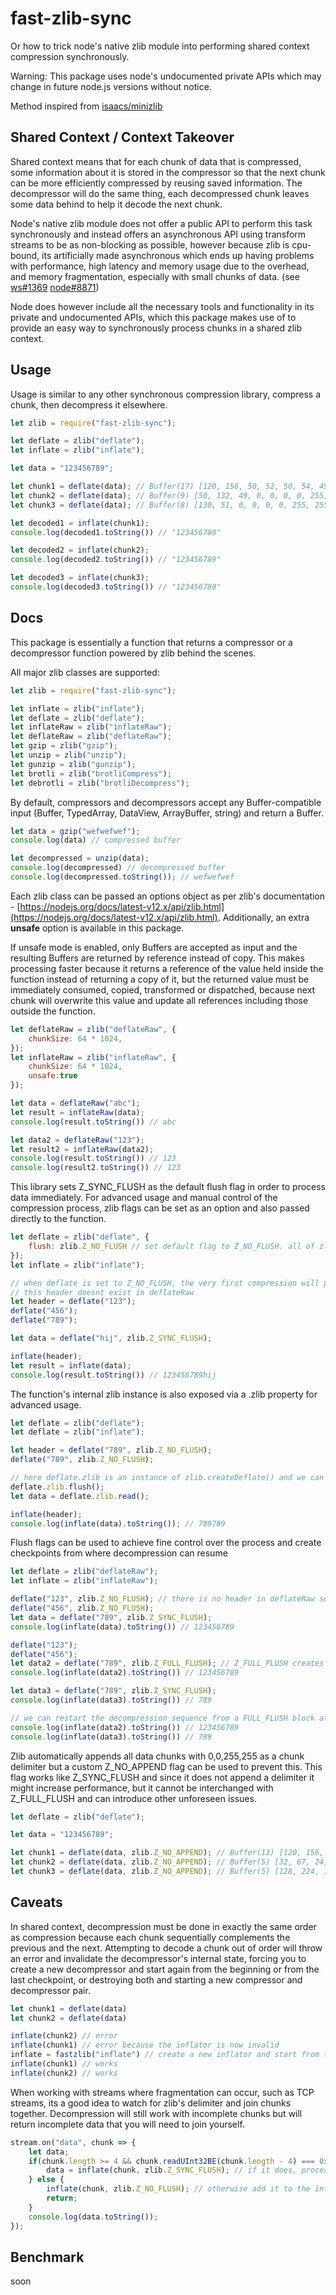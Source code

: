 # fast-zlib-sync

Or how to trick node's native zlib module into performing shared context compression synchronously.

Warning: This package uses node's undocumented private APIs which may change in future node.js versions without notice.

Method inspired from [isaacs/minizlib](https://github.com/isaacs/minizlib)

## Shared Context / Context Takeover

Shared context means that for each chunk of data that is compressed, some information about it is stored in the compressor so that the next chunk can be more efficiently compressed by reusing saved information. The decompressor will do the same thing, each decompressed chunk leaves some data behind to help it decode the next chunk.

Node's native zlib module does not offer a public API to perform this task synchronously and instead offers an asynchronous API using transform streams to be as non-blocking as possible, however because zlib is cpu-bound, its artificially made asynchronous which ends up having problems with performance, high latency and memory usage due to the overhead, and memory fragmentation, especially with small chunks of data. (see [ws#1369](https://github.com/websockets/ws/issues/1369) [node#8871](https://github.com/nodejs/node/issues/8871))

Node does however include all the necessary tools and functionality in its private and undocumented APIs, which this package makes use of to provide an easy way to synchronously process chunks in a shared zlib context.

## Usage

Usage is similar to any other synchronous compression library, compress a chunk, then decompress it elsewhere.

```js
let zlib = require("fast-zlib-sync");

let deflate = zlib("deflate");
let inflate = zlib("inflate");

let data = "123456789";

let chunk1 = deflate(data); // Buffer(17) [120, 156, 50, 52, 50, 54, 49, 53, 51, 183, 176, 4, 0, 0, 0, 255, 255]  // first chunk of data sets up the shared context
let chunk2 = deflate(data); // Buffer(9) [50, 132, 49, 0, 0, 0, 0, 255, 255]  // shared context kicks in
let chunk3 = deflate(data); // Buffer(8) [130, 51, 0, 0, 0, 0, 255, 255]  // and continues to apply to all subsequent chunks

let decoded1 = inflate(chunk1);
console.log(decoded1.toString()) // "123456789"

let decoded2 = inflate(chunk2);
console.log(decoded2.toString()) // "123456789"

let decoded3 = inflate(chunk3);
console.log(decoded3.toString()) // "123456789"
```

## Docs

This package is essentially a function that returns a compressor or a decompressor function powered by zlib behind the scenes.

All major zlib classes are supported:

```js
let zlib = require("fast-zlib-sync");

let inflate = zlib("inflate");
let deflate = zlib("deflate");
let inflateRaw = zlib("inflateRaw");
let deflateRaw = zlib("deflateRaw");
let gzip = zlib("gzip");
let unzip = zlib("unzip");
let gunzip = zlib("gunzip");
let brotli = zlib("brotliCompress");
let debrotli = zlib("brotliDecompress");
```

By default, compressors and decompressors accept any Buffer-compatible input (Buffer, TypedArray, DataView, ArrayBuffer, string) and return a Buffer.

```js
let data = gzip("wefwefwef");
console.log(data) // compressed buffer

let decompressed = unzip(data);
console.log(decompressed) // decompressed buffer
console.log(decompressed.toString()); // wefwefwef
```

Each zlib class can be passed an options object as per zlib's documentation - [https://nodejs.org/docs/latest-v12.x/api/zlib.html](https://nodejs.org/docs/latest-v12.x/api/zlib.html). Additionally, an extra **unsafe** option is available in this package.

If unsafe mode is enabled, only Buffers are accepted as input and the resulting Buffers are returned by reference instead of copy. This makes processing faster because it returns a reference of the value held inside the function instead of returning a copy of it, but the returned value must be immediately consumed, copied, transformed or dispatched, because next chunk will overwrite this value and update all references including those outside the function.

```js
let deflateRaw = zlib("deflateRaw", {
	chunkSize: 64 * 1024,
});
let inflateRaw = zlib("inflateRaw", {
	chunkSize: 64 * 1024,
	unsafe:true
});

let data = deflateRaw("abc");
let result = inflateRaw(data);
console.log(result.toString()) // abc

let data2 = deflateRaw("123");
let result2 = inflateRaw(data2);
console.log(result.toString()) // 123
console.log(result2.toString()) // 123
```

This library sets Z_SYNC_FLUSH as the default flush flag in order to process data immediately. For advanced usage and manual control of the compression process, zlib flags can be set as an option and also passed directly to the function.

```js
let deflate = zlib("deflate", {
	flush: zlib.Z_NO_FLUSH // set default flag to Z_NO_FLUSH. all of zlib's constants are accessible from this package
});
let inflate = zlib("inflate");

// when deflate is set to Z_NO_FLUSH, the very first compression will produce a header that must be passed to the decompressor
// this header doesnt exist in deflateRaw
let header = deflate("123");
deflate("456");
deflate("789");

let data = deflate("hij", zlib.Z_SYNC_FLUSH);

inflate(header);
let result = inflate(data);
console.log(result.toString()) // 123456789hij
```

The function's internal zlib instance is also exposed via a .zlib property for advanced usage.

```js
let deflate = zlib("deflate");
let deflate = zlib("inflate");

let header = deflate("789", zlib.Z_NO_FLUSH);
deflate("789", zlib.Z_NO_FLUSH);

// here deflate.zlib is an instance of zlib.createDeflate() and we can use its internal functions
deflate.zlib.flush();
let data = deflate.zlib.read();

inflate(header);
console.log(inflate(data).toString()); // 789789
```

Flush flags can be used to achieve fine control over the process and create checkpoints from where decompression can resume

```js
let deflate = zlib("deflateRaw");
let inflate = zlib("inflateRaw");

deflate("123", zlib.Z_NO_FLUSH); // there is no header in deflateRaw so we can skip it
deflate("456", zlib.Z_NO_FLUSH);
let data = deflate("789", zlib.Z_SYNC_FLUSH);
console.log(inflate(data).toString()) // 123456789

deflate("123");
deflate("456");
let data2 = deflate("789", zlib.Z_FULL_FLUSH); // Z_FULL_FLUSH creates a checkpoint from where the decompressor can restart
console.log(inflate(data2).toString()) // 123456789

let data3 = deflate("789", zlib.Z_SYNC_FLUSH);
console.log(inflate(data3).toString()) // 789

// we can restart the decompression sequence from a FULL_FLUSH block at any time
console.log(inflate(data2).toString()) // 123456789
console.log(inflate(data3).toString()) // 789
```

Zlib automatically appends all data chunks with 0,0,255,255 as a chunk delimiter but a custom Z_NO_APPEND flag can be used to prevent this. This flag works like Z_SYNC_FLUSH and since it does not append a delimiter it might increase performance, but it cannot be interchanged with Z_FULL_FLUSH and can introduce other unforeseen issues.

```js
let deflate = zlib("deflate");

let data = "123456789";

let chunk1 = deflate(data, zlib.Z_NO_APPEND); // Buffer(13) [120, 156, 50, 52, 50, 54, 49, 53, 51, 183, 176, 4, 8]
let chunk2 = deflate(data, zlib.Z_NO_APPEND); // Buffer(5) [32, 67, 24, 3, 32]
let chunk3 = deflate(data, zlib.Z_NO_APPEND); // Buffer(5) [128, 224, 12, 128, 0]
```

## Caveats

In shared context, decompression must be done in exactly the same order as compression because each chunk sequentially complements the previous and the next. Attempting to decode a chunk out of order will throw an error and invalidate the decompressor's internal state, forcing you to create a new decompressor and start again from the beginning or from the last checkpoint, or destroying both and starting a new compressor and decompressor pair.

```js
let chunk1 = deflate(data)
let chunk2 = deflate(data)

inflate(chunk2) // error
inflate(chunk1) // error because the inflator is now invalid
inflate = fastzlib("inflate") // create a new inflator and start from the beginning
inflate(chunk1) // works
inflate(chunk2) // works
```

When working with streams where fragmentation can occur, such as TCP streams, its a good idea to watch for zlib's delimiter and join chunks together. Decompression will still work with incomplete chunks but will return incomplete data that you will need to join yourself.

```js
stream.on("data", chunk => {
	let data;
	if(chunk.length >= 4 && chunk.readUInt32BE(chunk.length - 4) === 0xffff) { // check if the chunk ends with 0,0,255,255
		data = inflate(chunk, zlib.Z_SYNC_FLUSH); // if it does, process it and return the result
	} else {
		inflate(chunk, zlib.Z_NO_FLUSH); // otherwise add it to the internal buffer and wait for the next chunk
		return;
	}
	console.log(data.toString());
});
```

## Benchmark

soon